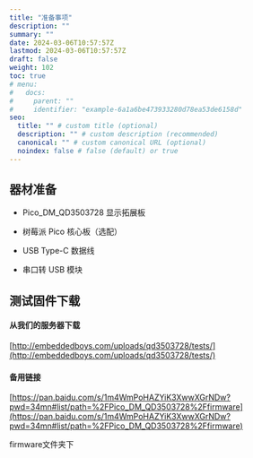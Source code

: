 ```yaml
---
title: "准备事项"
description: ""
summary: ""
date: 2024-03-06T10:57:57Z
lastmod: 2024-03-06T10:57:57Z
draft: false
weight: 102
toc: true
# menu:
#   docs:
#     parent: ""
#     identifier: "example-6a1a6be473933280d78ea53de6158d"
seo:
  title: "" # custom title (optional)
  description: "" # custom description (recommended)
  canonical: "" # custom canonical URL (optional)
  noindex: false # false (default) or true
---
```


## 器材准备

- Pico_DM_QD3503728 显示拓展板

- 树莓派 Pico 核心板（选配）

- USB Type-C 数据线

- 串口转 USB 模块

## 测试固件下载

#### 从我们的服务器下载

[http://embeddedboys.com/uploads/qd3503728/tests/](http://embeddedboys.com/uploads/qd3503728/tests/)

#### 备用链接

[https://pan.baidu.com/s/1m4WmPoHAZYiK3XwwXGrNDw?pwd=34mn#list/path=%2FPico_DM_QD3503728%2Ffirmware](https://pan.baidu.com/s/1m4WmPoHAZYiK3XwwXGrNDw?pwd=34mn#list/path=%2FPico_DM_QD3503728%2Ffirmware)

firmware文件夹下